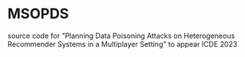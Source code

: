 # MSOPDS
source code for "Planning Data Poisoning Attacks on Heterogeneous Recommender Systems in a Multiplayer Setting" to appear ICDE 2023
